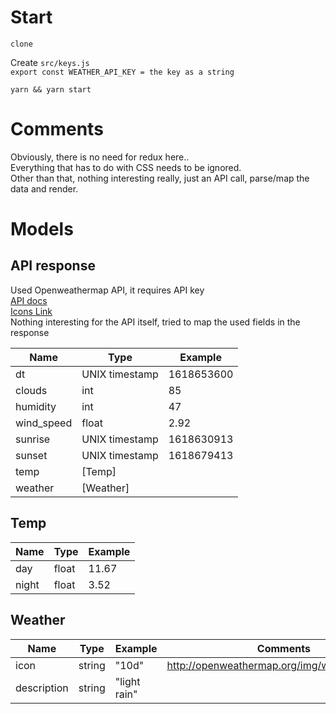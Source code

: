 # Start 
`clone`    

Create `src/keys.js`  
`export const WEATHER_API_KEY = the key as a string`

`yarn && yarn start`  

# Comments
Obviously, there is no need for redux here..  
Everything that has to do with CSS needs to be ignored.  
Other than that, nothing interesting really, just an API call, parse/map the data and render.

# Models
## API response
Used Openweathermap API, it requires API key  
[API docs](https://openweathermap.org/current)  
[Icons Link](https://openweathermap.org/weather-conditions)  
Nothing interesting for the API itself, tried to map the used fields in the response  

| Name        | Type             | Example                    |
| ----        | ----             | ----                       |
| dt          | UNIX timestamp   | 1618653600                 |
| clouds      | int              | 85                         |
| humidity    | int              | 47                         |
| wind_speed  | float            | 2.92                       |                          
| sunrise     | UNIX timestamp   | 1618630913                 |  
| sunset      | UNIX timestamp   | 1618679413                 |  
| temp        | [Temp]             |                            |  
| weather     | [Weather]        |                            |  

## Temp
| Name        | Type             | Example                    |
| ----        | ----             | ----                       |
| day         | float            | 11.67                      |
| night       | float            | 3.52                       |

## Weather
| Name        | Type             | Example                    | Comments |
| ----        | ----             | ----                       | ----     |
| icon        | string           | "10d"                      | http://openweathermap.org/img/wn/10d@2x.png |
| description | string           | "light rain"               |                       |
